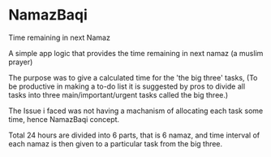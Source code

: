 # NamazBaqi
Time remaining in next Namaz

A simple app logic that provides the time remaining in next namaz (a muslim prayer)

The purpose was to give a calculated time for the 'the big three' tasks, (To be productive in making a to-do list it is suggested by pros to divide all tasks into three main/important/urgent tasks called the big three.)

The Issue i faced was not having a machanism of allocating each task some time, hence NamazBaqi concept.

Total 24 hours are divided into 6 parts, that is 6 namaz, and time interval of each namaz is then given to a particular task from the big three.


